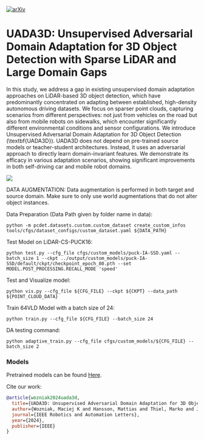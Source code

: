 [![arXiv](https://img.shields.io/badge/arXiv-2403.17633-b31b1b.svg)](https://arxiv.org/abs/2403.17633)

# UADA3D: Unsupervised Adversarial Domain Adaptation for 3D Object Detection with Sparse LiDAR and Large Domain Gaps

In this study, we address a gap in existing unsupervised domain adaptation approaches on LiDAR-based 3D object detection, which have predominantly concentrated on adapting between established, high-density autonomous driving datasets. We focus on sparser point clouds, capturing scenarios from different perspectives: not just from vehicles on the road but also from mobile robots on sidewalks, which encounter significantly different environmental conditions and sensor configurations. We introduce Unsupervised Adversarial Domain Adaptation for 3D Object Detection (\textbf{UADA3D}). UADA3D does not depend on pre-trained source models or teacher-student architectures. Instead, it uses an adversarial approach to directly learn domain-invariant features. We demonstrate its efficacy in various adaptation scenarios, showing significant improvements in both self-driving car and mobile robot domains.

![](https://maxiuw.github.io/uda/figures/main.png)



DATA AUGMENTATION:
Data augmentation is performed in both target and source domain. Make sure to only use world augmentations that do not alter object instances.

Data Preparation (Data Path given by folder name in data):
```
python -m pcdet.datasets.custom.custom_dataset create_custom_infos tools/cfgs/dataset_configs/custom_dataset.yaml ${DATA_PATH}
```

Test Model on LiDAR-CS-PUCK16:
```
python test.py --cfg_file cfgs/custom_models/puck-IA-SSD.yaml --batch_size 1 --ckpt ../output/custom_models/puck-IA-SSD/default/ckpt/checkpoint_epoch_80.pth --set MODEL.POST_PROCESSING.RECALL_MODE 'speed'
```

Test and Visualize model:
```
python vis.py --cfg_file ${CFG_FILE} --ckpt ${CKPT} --data_path ${POINT_CLOUD_DATA}
```


Train 64VLD Model with a batch size of 24:
```
python train.py --cfg_file ${CFG_FILE} --batch_size 24
```

DA testing command:
```
python adaptive_train.py --cfg_file cfgs/custom_models/${CFG_FILE} --batch_size 2
```

### Models
Pretrained models can be found [Here](https://kth-my.sharepoint.com/:f:/g/personal/maciejw_ug_kth_se/EqGk-27mGU5JkJOp1sm2bIABHrBS27HZMssBV61phyACrw?e=m3UNRX). 

Cite our work:
```bibtex
@article{wozniak2024uada3d,
  title={UADA3D: Unsupervised Adversarial Domain Adaptation for 3D Object Detection with Sparse LiDAR and Large Domain Gaps},
  author={Wozniak, Maciej K and Hansson, Mattias and Thiel, Marko and Jensfelt, Patric},
  journal={IEEE Robotics and Automation Letters},
  year={2024},
  publisher={IEEE}
}
